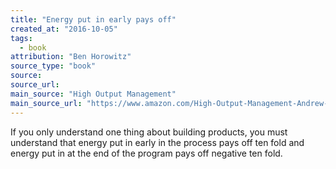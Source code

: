 ```yaml
---
title: "Energy put in early pays off"
created_at: "2016-10-05"
tags:
  - book
attribution: "Ben Horowitz"
source_type: "book"
source:
source_url:
main_source: "High Output Management"
main_source_url: "https://www.amazon.com/High-Output-Management-Andrew-Grove/dp/0679762884"
---
```


If you only understand one thing about building products, you must understand that energy put in early in the process pays off ten fold and energy put in at the end of the program pays off negative ten fold.
